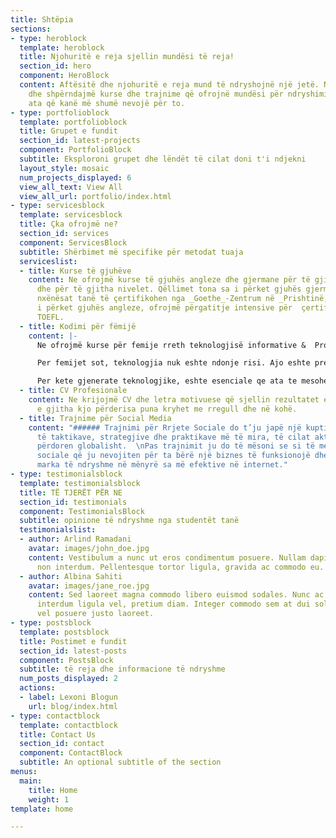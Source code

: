 ```yaml
---
title: Shtëpia
sections:
- type: heroblock
  template: heroblock
  title: Njohuritë e reja sjellin mundësi të reja!
  section_id: hero
  component: HeroBlock
  content: Aftësitë dhe njohuritë e reja mund të ndryshojnë një jetë. Ne krijojmë
    dhe shpërndajmë kurse dhe trajnime që ofrojnë mundësi për ndryshimin e jetës për
    ata që kanë më shumë nevojë për to.
- type: portfolioblock
  template: portfolioblock
  title: Grupet e fundit
  section_id: latest-projects
  component: PortfolioBlock
  subtitle: Eksploroni grupet dhe lëndët të cilat doni t'i ndjekni
  layout_style: mosaic
  num_projects_displayed: 6
  view_all_text: View All
  view_all_url: portfolio/index.html
- type: servicesblock
  template: servicesblock
  title: Çka ofrojmë ne?
  section_id: services
  component: ServicesBlock
  subtitle: Shërbimet më specifike për metodat tuaja
  serviceslist:
  - title: Kurse të gjuhëve
    content: Ne ofrojmë kurse të gjuhës angleze dhe gjermane për të gjitha moshat
      dhe për të gjitha nivelet. Qëllimet tona sa i përket gjuhës gjermane janë që
      nxënësat tanë të çertifikohen nga _Goethe_-Zentrum në _Prishtinë,_ ndërsa sa
      i përket gjuhës angleze, ofrojmë përgatitje intensive për  çertifikim në testin
      TOEFL.
  - title: Kodimi për fëmijë
    content: |-
      Ne ofrojmë kurse për femije rreth teknologjisë informative &  Programim per femije.

      Per femijet sot, teknologjia nuk eshte ndonje risi. Ajo eshte prezente ne cdo sfere te jetes se tyre, prandaj perdorimi nuk eshte sfide por eshte nje aftesi qe per ta eshte shume e natyrshme.

      Per kete gjenerate teknologjike, eshte esenciale qe ata te mesohen se si funksionon teknologjia nga brendesia dhe te mesohen qe te kontrollojne ate.
  - title: CV Profesionale
    content: Ne krijojmë CV dhe letra motivuese që sjellin rezultatet e pritshme,
      e gjitha kjo përderisa puna kryhet me rregull dhe në kohë.
  - title: Trajnime për Social Media
    content: "###### Trajnimi për Rrjete Sociale do t’ju japë një kuptim profesional
      të taktikave, strategjive dhe praktikave më të mira, të cilat aktualisht po
      përdoren globalisht.  \nPas trajnimit ju do të mësoni se si të menaxhoni rrjetet
      sociale që ju nevojiten për ta bërë një biznes të funksionojë dhe të promovoni
      marka të ndryshme në mënyrë sa më efektive në internet."
- type: testimonialsblock
  template: testimonialsblock
  title: TË TJERËT PËR NE
  section_id: testimonials
  component: TestimonialsBlock
  subtitle: opinione të ndryshme nga studentët tanë
  testimonialslist:
  - author: Arlind Ramadani
    avatar: images/john_doe.jpg
    content: Vestibulum a nunc ut eros condimentum posuere. Nullam dapibus quis nunc
      non interdum. Pellentesque tortor ligula, gravida ac commodo eu.
  - author: Albina Sahiti
    avatar: images/jane_roe.jpg
    content: Sed laoreet magna commodo libero euismod sodales. Nunc ac libero convallis,
      interdum ligula vel, pretium diam. Integer commodo sem at dui sollicitudin,
      vel posuere justo laoreet.
- type: postsblock
  template: postsblock
  title: Postimet e fundit
  section_id: latest-posts
  component: PostsBlock
  subtitle: të reja dhe informacione të ndryshme
  num_posts_displayed: 2
  actions:
  - label: Lexoni Blogun
    url: blog/index.html
- type: contactblock
  template: contactblock
  title: Contact Us
  section_id: contact
  component: ContactBlock
  subtitle: An optional subtitle of the section
menus:
  main:
    title: Home
    weight: 1
template: home

---
```

